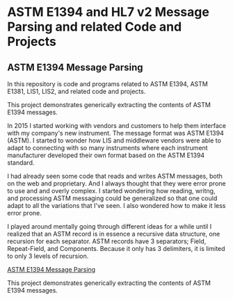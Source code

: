 # ASTM E1394 and HL7 v2 Message Parsing and related Code and Projects


## ASTM E1394 Message Parsing
In this repository is code and programs related to ASTM E1394, ASTM E1381, LIS1, LIS2, and related code and projects.

This project demonstrates generically extracting the contents of ASTM  E1394 messages. 

In 2015 I started working with vendors and customers to help them interface with my company's new instrument. The message format was ASTM E1394 (ASTM). I started to wonder how LIS and middleware vendors were able to adapt to connecting with so many instruments where each instrument manufacturer developed their own format based on the ASTM E1394 standard.

I had already seen some code that reads and writes ASTM messages, both on the web and proprietary. And I always thought that they were error prone to use and and overly complex. I started  wondering how reading, writng, and processing ASTM messaging could be generalized so that one could adapt to all the variations that I've seen. I also wondered how to make it less error prone.

I played around mentally going through different ideas for a while until I realized that an ASTM record is in essence a recursive data structure, one recursion for each separator. ASTM records have 3 separators; Field, Repeat-Field, and Components. Because it only has 3 delimiters, it is limited to only 3 levels of recursion.

[ASTM E1394 Message Parsing](https://github.com/twgenaux/tgenaux-ASTM-LIS/ASTME1394MessageParsing.html) 

This project demonstrates generically extracting the contents of ASTM  E1394 messages.

